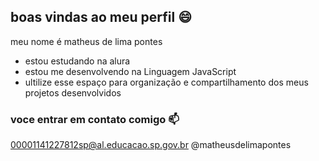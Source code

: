 ## boas vindas ao meu perfil 😄

meu nome é matheus de lima pontes

- estou estudando na alura
- estou me desenvolvendo na Linguagem JavaScript
- ultilize esse espaço para organização e compartilhamento dos meus projetos desenvolvidos

### voce entrar em contato comigo 📫

00001141227812sp@al.educacao.sp.gov.br
@matheusdelimapontes
